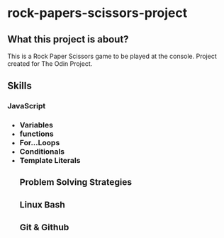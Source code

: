 <h1>rock-papers-scissors-project </h1>

<h2>What this project is about?</h2>
<p>This is a Rock Paper Scissors game to be played at the console. Project created for The Odin Project.

<h2>Skills</h2>
<h3>JavaScript<h3>
<ul>
  <li>Variables</li>
  <li>functions</li>
  <li>For...Loops</li>
  <li>Conditionals</li>
  <li>Template Literals</li>

<h3>Problem Solving Strategies</h3>
<h3>Linux Bash</h3>
<h3>Git & Github</h3>

</ul>
